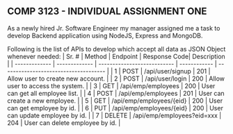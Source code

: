 ## COMP 3123 - INDIVIDUAL ASSIGNMENT ONE
As a newly hired Jr. Software Engineer my manager assigned me a task to develop Backend application using NodeJS, Express and MongoDB.

Following is the list of APIs to develop which accept all data as JSON Object
whenever needed:
| Sr. #         |     Method    |           Endpoint          | Response Code|         Description                   |
| ------------- | ------------- | --------------------------- | ------------ | ------------------------------------- |
|       1       |      POST     | /api/user/signup            |      201     | Allow user to create new account.     |
|       2       |      POST     | /api/user/login             |      200     | Allow user to access the system.      |
|       3       |      GET      | /api/emp/employees          |      200     | User can get all employee list.       |
|       4       |      POST     | /api/emp/employees          |      201     | User can create a new employee.       |
|       5       |      GET      | /api/emp/employees/{eid}    |      200     | User can get employee by id.          |
|       6       |      PUT      | /api/emp/employees/{eid}    |      200     | User can update employee by id.       |
|       7       |      DELETE   | /api/emp/employees?eid=xxx  |      204     | User can delete employee by id.       |